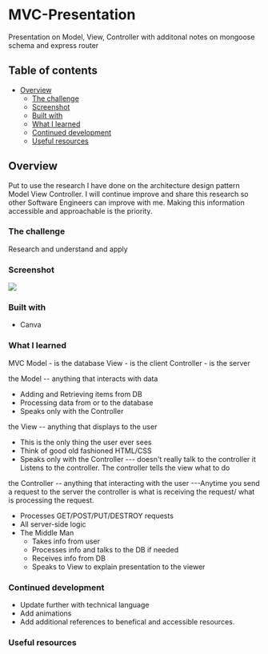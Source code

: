 # MVC-Presentation
Presentation on Model, View, Controller with additonal notes on mongoose schema and express router

## Table of contents

- [Overview](#overview)
  - [The challenge](#the-challenge)
  - [Screenshot](#screenshot)
  - [Built with](#built-with)
  - [What I learned](#what-i-learned)
  - [Continued development](#continued-development)
  - [Useful resources](#useful-resources)




## Overview
Put to use the research I have done on the architecture design pattern Model View Controller. I will continue improve and share this research so other Software Engineers can improve with me. Making this information accessible and approachable is the priority.
### The challenge

Research and understand and apply

### Screenshot

![](./screenshot.jpg)


### Built with
- Canva

### What I learned

MVC
Model - is the database
View - is the client
Controller - is the server

the Model -- anything that interacts with data
- Adding and Retrieving items from DB
- Processing data from or to the database
- Speaks only with the Controller

the View -- anything that displays to the user
- This is the only thing the user ever sees
- Think of good old fashioned HTML/CSS
- Speaks only with the Controller --- doesn't really talk to the controller it Listens to the controller. The controller tells the view what to do

the Controller -- anything that interacting with the user
     ---Anytime you send a request to the server the controller is what is receiving the request/ what is processing the request.
- Processes GET/POST/PUT/DESTROY requests
- All server-side logic
- The Middle Man
	- Takes info from user
	- Processes info and talks to the DB if needed
	- Receives info from DB
	- Speaks to View to explain presentation to the viewer


### Continued development

- Update further with technical language
- Add animations
- Add additional references to benefical and accessible resources.

### Useful resources


